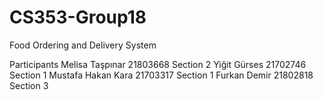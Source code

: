 # CS353-Group18
Food Ordering and Delivery System

Participants
Melisa Taşpınar 	21803668 	Section 2
Yiğit Gürses 		21702746 	Section 1
Mustafa Hakan Kara 	21703317 	Section 1
Furkan Demir 		21802818 	Section 3
